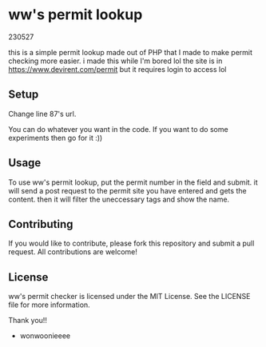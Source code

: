 # ww's permit lookup

230527

this is a simple permit lookup made out of PHP that I made to make permit checking more easier.
i made this while I'm bored lol
the site is in https://www.devirent.com/permit but it requires login to access lol

## Setup

Change line 87's url.


You can do whatever you want in the code. If you want to do some experiments then go for it :))

## Usage
To use ww's permit lookup, put the permit number in the field and submit. it will send a post request to the permit site you have entered and gets the content. then it will filter the uneccessary tags and show the name.

## Contributing
If you would like to contribute, please fork this repository and submit a pull request. All contributions are welcome!



## License
ww's permit checker is licensed under the MIT License. See the LICENSE file for more information.

Thank you!!

- wonwoonieeee
